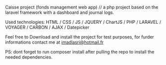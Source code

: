 Caisse project (fonds management web app)
// a php project based on the laravel framework with a dashboard and journal logs.

Used technologies:
HTML / CSS / JS / JQUERY / ChartJS / PHP / LARAVEL / VOYAGER / CARBON / AJAX / Datepicker

Feel free to Download and install the project for test purposes, for furder informations contact me at imadlasri@hotmail.fr

PS: dont forget to run composer install after pulling the repo to install the needed dependencies.
